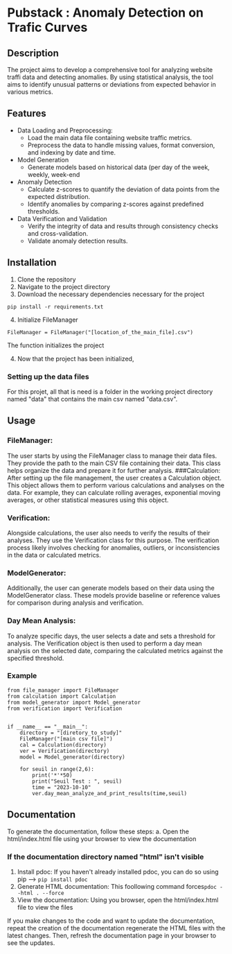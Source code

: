 # Pubstack : Anomaly Detection on Trafic Curves

## Description

The project aims to develop a comprehensive tool for analyzing website traffi data and detecting anomalies. By using statistical analysis, the tool aims to identify unusual patterns or deviations from expected behavior in various metrics.

## Features

* Data Loading and Preprocessing:
  * Load the main data file containing website traffic metrics.
  * Preprocess the data to handle missing values, format conversion, and indexing by date and time.
* Model Generation
  * Generate models based on historical data (per day of the week, weekly, week-end  
* Anomaly Detection
  * Calculate z-scores to quantify the deviation of data points from the expected distribution.
  * Identify anomalies by comparing z-scores against predefined thresholds.
* Data Verification and Validation
  * Verify the integrity of data and results through consistency checks and cross-validation.
  * Validate anomaly detection results.  
 
## Installation

1. Clone the repository
2. Navigate to the project directory
3. Download the necessary dependencies necessary for the project
```
pip install -r requirements.txt
```
4. Initialize FileManager
```
FileManager = FileManager("[location_of_the_main_file].csv")
```
The function initializes the project 

4. Now that the project has been initialized, 

### Setting up the data files

For this projet, all that is need is a folder in the working project directory named "data" that contains the main csv named "data.csv".



## Usage

### FileManager:
The user starts by using the FileManager class to manage their data files. They provide the path to the main CSV file containing their data.
This class helps organize the data and prepare it for further analysis.
###Calculation:
After setting up the file management, the user creates a Calculation object. This object allows them to perform various calculations and analyses on the data.
For example, they can calculate rolling averages, exponential moving averages, or other statistical measures using this object.
### Verification:
Alongside calculations, the user also needs to verify the results of their analyses. They use the Verification class for this purpose.
The verification process likely involves checking for anomalies, outliers, or inconsistencies in the data or calculated metrics.
### ModelGenerator:
Additionally, the user can generate models based on their data using the ModelGenerator class.
These models provide baseline or reference values for comparison during analysis and verification.
### Day Mean Analysis:
To analyze specific days, the user selects a date and sets a threshold for analysis.
The Verification object is then used to perform a day mean analysis on the selected date, comparing the calculated metrics against the specified threshold.

### Example

```
from file_manager import FileManager
from calculation import Calculation
from model_generator import Model_generator
from verification import Verification


if __name__ == "__main__":
    directory = "[diretory_to_study]"
    FileManager("[main csv file]")
    cal = Calculation(directory)
    ver = Verification(directory)
    model = Model_generator(directory)
    
    for seuil in range(2,6):
        print('*'*50)
        print("Seuil Test : ", seuil)
        time = "2023-10-10"
        ver.day_mean_analyze_and_print_results(time,seuil)
```

## Documentation

To generate the documentation, follow these steps:
a. Open the html/index.html file using your browser to view the documentation
### If the documentation directory named "html" isn't visible
1. Install pdoc: If you haven't already installed pdoc, you can do so using pip --> ```pip install pdoc```
2. Generate HTML documentation: This foollowing command forces```pdoc --html . --force```
3. View the documentation: Using you browser, open the html/index.html file to view the files

If you make changes to the code and want to update the documentation, repeat the creation of the documentation regenerate the HTML files with the latest changes. Then, refresh the documentation page in your browser to see the updates.
